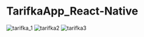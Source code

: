 # TarifkaApp_React-Native
![tarifka_1](https://github.com/furkanndemirr/TarifkaApp_React-Native/assets/99350923/e860a689-5fe0-45b7-8eb8-a0a8610c361a)
![tarifka2](https://github.com/furkanndemirr/TarifkaApp_React-Native/assets/99350923/1109c21f-de7d-4b00-876d-00c2119956fc)
![tarifka3](https://github.com/furkanndemirr/TarifkaApp_React-Native/assets/99350923/d801438a-4c5f-4816-9ee0-7d469a8cfab6)
